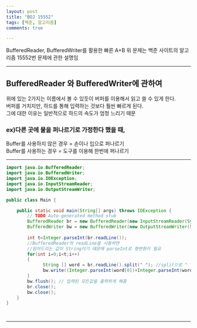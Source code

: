 ```yaml
---
layout: post
title: "BOJ 15552"
tags: [백준, 알고리즘]
comments: true

---
```

BufferedReader, BufferedWriter를 활용한 
빠른 A+B
위 문제는 백준 사이트의 알고리즘 15552번 문제에 관한 설명임


---

## BufferedReader 와 BufferedWriter에 관하여
위에 있는 2가지는 이름에서 볼 수 있듯이 버퍼를 이용해서 읽고 쓸 수 있게 한다.<br>
버퍼를 거치지만, 하드를 통해 입력하는 것보다 훨씬 빠르게 된다.<br>
그에 대한 이유는 일반적으로 하드의 속도가 엄청 느리기 때문<br>

### ex)다른 곳에 물을 퍼나르기로 가정한다 했을 때,<br>
Buffer를 사용하지 않은 경우 = 손이나 입으로 퍼나르기<br> 
Buffer를 사용하는 경우 = 도구를 이용해 한번에 퍼나르기<br>

---

```java
import java.io.BufferedReader;
import java.io.BufferedWriter;
import java.io.IOException;
import java.io.InputStreamReader;
import java.io.OutputStreamWriter;

public class Main {

	public static void main(String[] args) throws IOException {
		// TODO Auto-generated method stub
		BufferedReader br = new BufferedReader(new InputStreamReader(System.in));
		BufferedWriter bw = new BufferedWriter(new OutputStreamWriter(System.out));
		
		int t=Integer.parseInt(br.readLine()); 
		//BufferedReader의 readLine을 사용하면
		//읽어드리는 값이 String이기 때문에 parseInt로 형변환이 필요
		for(int i=0;i<t;i++)
		{
          	  String [] word = br.readLine().split(" "); //split으로 " "=공백 을 거르고 저장
          	  bw.write((Integer.parseInt(word[0])+Integer.parseInt(word[1])) + "\n");	
		}
		bw.flush(); // 입력된 모든값을 출력하게 해줌
		br.close();
		bw.close();
	}
}




```

---
